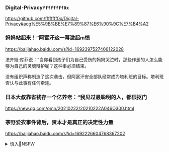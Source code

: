### Digital-Privacy`ffffffff0x`
https://github.com/ffffffff0x/Digital-Privacy#acg%E5%9B%BE%E7%89%87%E6%90%9C%E7%B4%A2

### 妈妈站起来！”阿富汗这一幕激起m愤
https://baijiahao.baidu.com/s?id=1692397527406122028

法齐娅·库菲说：“当你看到孩子们为自己受伤的妈妈哭泣时，那些作恶的人怎么能够为自己的灵魂辩护呢？这种事必须结束。

没有组织声称制造了这次袭击，但阿富汗安全部队经常成为塔利班的目标。塔利班否认与此事有任何牵连。

### 日本大叔靠省钱存一个亿养老：“我见过最聪明的人，都很抠门
https://new.qq.com/omn/20210222/20210222A046O300.html

### 茅野爱衣事件背后，资本才是真正的决定性力量
https://baijiahao.baidu.com/s?id=1692226604768367202

<details><summary>慎入🔞NSFW</summary>

Not Safe For Work
![](https://upload.wikimedia.org/wikipedia/commons/thumb/d/d3/Biohazard_Symbol_Specification.png/210px-Biohazard_Symbol_Specification.png)

<details><summary><b>风险自理Use At Your Own Risk🈲</summary>

### zg建起了f火长城”，俄罗s为什么不这么做？
https://cn.nytimes.com/world/20210222/russia-internet-censorship/

克里姆林宫害怕美国公司塑造的开放互联网，但却根本离不开它。

普j领d下的俄罗s所面临的两难境地：是冒着引发gz反弹的风险，将z府镇y提升到新的高度；还是继续试图通过保持某种开放s会的表象来控制gz的不满。

前总理德米特里·A·梅德韦杰f(Dmitri A. Medvedev)最近对记者说。“技术上，一切都已准备就绪。

</details>
</details>
